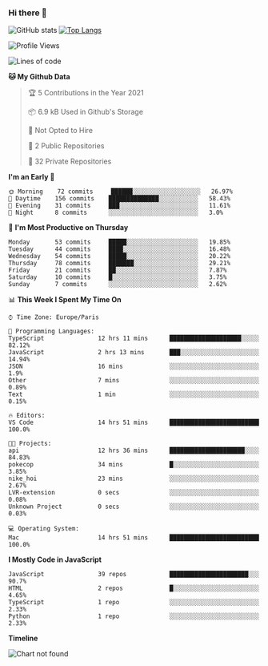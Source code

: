 ### Hi there 👋


![GitHub stats](https://github-readme-stats.vercel.app/api?username=remmmmmm&theme=dark&show_icons=true&count_private=true)
[![Top Langs](https://github-readme-stats.vercel.app/api/top-langs/?username=remmmmmm&layout=compact)](https://github.com/anuraghazra/github-readme-stats)



<!--START_SECTION:waka-->
![Profile Views](http://img.shields.io/badge/Profile%20Views-0-blue)

![Lines of code](https://img.shields.io/badge/From%20Hello%20World%20I%27ve%20Written-1.2%20million%20lines%20of%20code-blue)

**🐱 My Github Data** 

> 🏆 5 Contributions in the Year 2021
 > 
> 📦 6.9 kB Used in Github's Storage 
 > 
> 🚫 Not Opted to Hire
 > 
> 📜 2 Public Repositories 
 > 
> 🔑 32 Private Repositories  
 > 
**I'm an Early 🐤** 

```text
🌞 Morning    72 commits     ██████░░░░░░░░░░░░░░░░░░░   26.97% 
🌆 Daytime    156 commits    ██████████████░░░░░░░░░░░   58.43% 
🌃 Evening    31 commits     ███░░░░░░░░░░░░░░░░░░░░░░   11.61% 
🌙 Night      8 commits      ░░░░░░░░░░░░░░░░░░░░░░░░░   3.0%

```
📅 **I'm Most Productive on Thursday** 

```text
Monday       53 commits     █████░░░░░░░░░░░░░░░░░░░░   19.85% 
Tuesday      44 commits     ████░░░░░░░░░░░░░░░░░░░░░   16.48% 
Wednesday    54 commits     █████░░░░░░░░░░░░░░░░░░░░   20.22% 
Thursday     78 commits     ███████░░░░░░░░░░░░░░░░░░   29.21% 
Friday       21 commits     ██░░░░░░░░░░░░░░░░░░░░░░░   7.87% 
Saturday     10 commits     █░░░░░░░░░░░░░░░░░░░░░░░░   3.75% 
Sunday       7 commits      ░░░░░░░░░░░░░░░░░░░░░░░░░   2.62%

```


📊 **This Week I Spent My Time On** 

```text
⌚︎ Time Zone: Europe/Paris

💬 Programming Languages: 
TypeScript               12 hrs 11 mins      ████████████████████░░░░░   82.12% 
JavaScript               2 hrs 13 mins       ███░░░░░░░░░░░░░░░░░░░░░░   14.94% 
JSON                     16 mins             ░░░░░░░░░░░░░░░░░░░░░░░░░   1.9% 
Other                    7 mins              ░░░░░░░░░░░░░░░░░░░░░░░░░   0.89% 
Text                     1 min               ░░░░░░░░░░░░░░░░░░░░░░░░░   0.15%

🔥 Editors: 
VS Code                  14 hrs 51 mins      █████████████████████████   100.0%

🐱‍💻 Projects: 
api                      12 hrs 36 mins      █████████████████████░░░░   84.83% 
pokecop                  34 mins             █░░░░░░░░░░░░░░░░░░░░░░░░   3.85% 
nike_hoi                 23 mins             ░░░░░░░░░░░░░░░░░░░░░░░░░   2.67% 
LVR-extension            0 secs              ░░░░░░░░░░░░░░░░░░░░░░░░░   0.08% 
Unknown Project          0 secs              ░░░░░░░░░░░░░░░░░░░░░░░░░   0.03%

💻 Operating System: 
Mac                      14 hrs 51 mins      █████████████████████████   100.0%

```

**I Mostly Code in JavaScript** 

```text
JavaScript               39 repos            ██████████████████████░░░   90.7% 
HTML                     2 repos             █░░░░░░░░░░░░░░░░░░░░░░░░   4.65% 
TypeScript               1 repo              ░░░░░░░░░░░░░░░░░░░░░░░░░   2.33% 
Python                   1 repo              ░░░░░░░░░░░░░░░░░░░░░░░░░   2.33%

```


**Timeline**

![Chart not found](https://raw.githubusercontent.com/remmmmmm/remmmmmm/main/charts/bar_graph.png) 


<!--END_SECTION:waka-->
